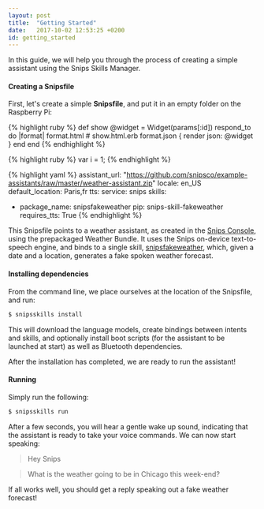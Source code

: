 ```yaml
---
layout: post
title:  "Getting Started"
date:   2017-10-02 12:53:25 +0200
id: getting_started
---
```


In this guide, we will help you through the process of creating a simple assistant using the Snips Skills Manager.

#### Creating a Snipsfile

First, let's create a simple **Snipsfile**, and put it in an empty folder on the Raspberry Pi:

{% highlight ruby %}
def show
  @widget = Widget(params[:id])
  respond_to do |format|
    format.html # show.html.erb
    format.json { render json: @widget }
  end
end
{% endhighlight %}

{% highlight ruby %}
var i = 1;
{% endhighlight %}

{% highlight yaml %}
assistant_url: "https://github.com/snipsco/example-assistants/raw/master/weather-assistant.zip"
locale: en_US
default_location: Paris,fr
tts:
  service: snips
skills:
  - package_name: snipsfakeweather
    pip: snips-skill-fakeweather
    requires_tts: True
{% endhighlight %}

This Snipsfile points to a weather assistant, as created in the [Snips Console](https://console.snips.ai), using the prepackaged Weather Bundle. It uses the Snips on-device text-to-speech engine, and binds to a single skill, [snipsfakeweather](https://github.com/snipsco/snips-skill-fakeweather), which, given a date and a location, generates a fake spoken weather forecast.

#### Installing dependencies

From the command line, we place ourselves at the location of the Snipsfile, and run:

```sh
$ snipsskills install
```

This will download the language models, create bindings between intents and skills, and optionally install boot scripts (for the assistant to be launched at start) as well as Bluetooth dependencies.

After the installation has completed, we are ready to run the assistant!

#### Running

Simply run the following:

```sh
$ snipsskills run
```

After a few seconds, you will hear a gentle wake up sound, indicating that the assistant is ready to take your voice commands. We can now start speaking:

> Hey Snips

> What is the weather going to be in Chicago this week-end?

If all works well, you should get a reply speaking out a fake weather forecast!
